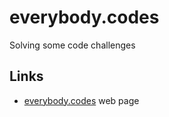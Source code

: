 # everybody.codes
Solving some code challenges

## Links
* [everybody.codes](https://everybody.codes/) web page
